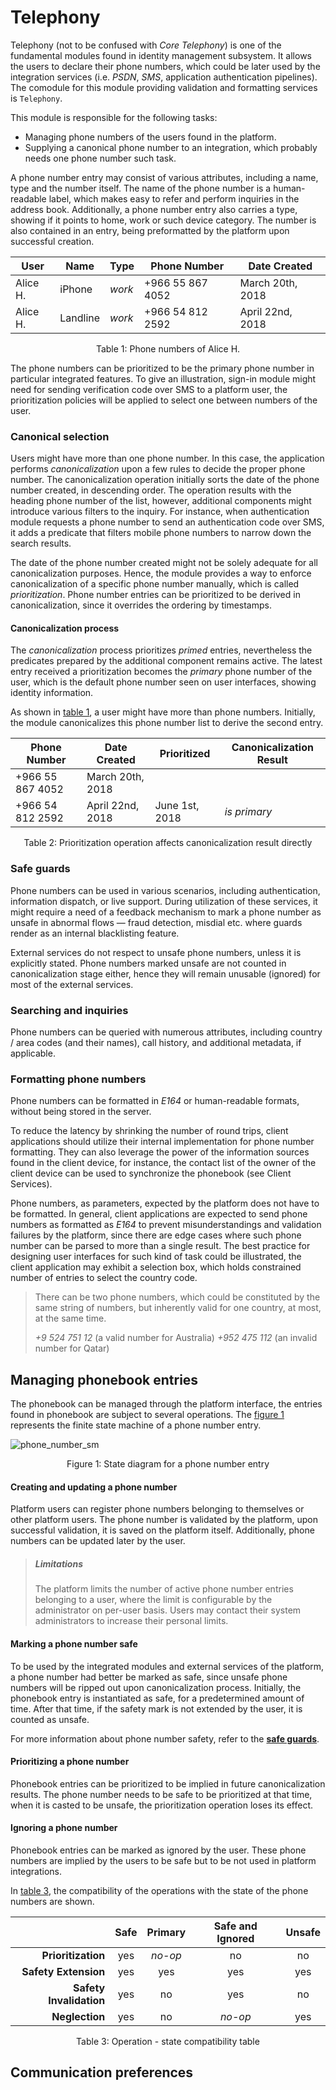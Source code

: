 # Telephony 

Telephony (not to be confused with *Core Telephony*) is one of the fundamental modules found in identity management subsystem. It allows the users to declare their phone numbers, which could be later used by the integration services (i.e. *PSDN*, *SMS*, application authentication pipelines). The comodule for this module providing validation and formatting services is `Telephony`.

This module is responsible for the following tasks:

- Managing phone numbers of the users found in the platform.
- Supplying a canonical phone number to an integration, which probably needs one phone number such task.

A phone number entry may consist of various attributes, including a name, type and the number itself. The name of the phone number is a human-readable label, which makes easy to refer and perform inquiries in the address book. Additionally, a phone number entry also carries a type, showing if it points to home, work or such device category. The number is also contained in an entry, being preformatted by the platform upon successful creation.

| User     | Name     | Type   | Phone Number     | Date Created     |
| -------- | -------- | ------ | ---------------- | ---------------- |
| Alice H. | iPhone   | *work* | +966 55 867 4052 | March 20th, 2018 |
| Alice H. | Landline | *work* | +966 54 812 2592 | April 22nd, 2018 |

<p id="phone-numbers-of-alice" style="text-align: center;">Table 1: Phone numbers of Alice H.</p>

The phone numbers can be prioritized to be the primary phone number in particular integrated features. To give an illustration, sign-in module might need for sending verification code over SMS to a platform user, the prioritization policies will be applied to select one between numbers of the user.

### Canonical selection

Users might have more than one phone number. In this case, the application performs *canonicalization* upon a few rules to decide the proper phone number. The canonicalization operation initially sorts the date of the phone number created, in descending order. The operation results with the heading phone number of the list, however, additional components might introduce various filters to the inquiry. For instance, when authentication module requests a phone number to send an authentication code over SMS, it adds a predicate that filters mobile phone numbers to narrow down the search results.

The date of the phone number created might not be solely adequate for all canonicalization purposes. Hence, the module provides a way to enforce canonicalization of a specific phone number manually, which is called *prioritization*. Phone number entries can be prioritized to be derived in canonicalization, since it overrides the ordering by timestamps.

#### Canonicalization process

The *canonicalization* process prioritizes *primed* entries, nevertheless the predicates prepared by the additional component remains active. The latest entry received a prioritization becomes the *primary* phone number of the user, which is the default phone number seen on user interfaces, showing identity information.

As shown in [table 1](#phone-numbers-of-alice), a user might have more than phone numbers. Initially, the module canonicalizes this phone number list to derive the second entry.

| Phone Number     | Date Created     | Prioritized    | Canonicalization Result |
| ---------------- | ---------------- | -------------- | ----------------------- |
| +966 55 867 4052 | March 20th, 2018 |                |                         |
| +966 54 812 2592 | April 22nd, 2018 | June 1st, 2018 | *is primary*            |

<p style="text-align: center;">Table 2: Prioritization operation affects canonicalization result directly</p>

### Safe guards

Phone numbers can be used in various scenarios, including authentication, information dispatch, or live support. During utilization of these services, it might require a need of a feedback mechanism to mark a phone number as unsafe in abnormal flows — fraud detection, misdial etc. where guards render as an internal blacklisting feature.

External services do not respect to unsafe phone numbers, unless it is explicitly stated. Phone numbers marked unsafe are not counted in canonicalization stage either, hence they will remain unusable (ignored) for most of the external services.

### Searching and inquiries

Phone numbers can be queried with numerous attributes, including country / area codes (and their names), call history, and additional metadata, if applicable.

### Formatting phone numbers

Phone numbers can be formatted in *E164* or human-readable formats, without being stored in the server.

To reduce the latency by shrinking the number of round trips, client applications should utilize their internal implementation for phone number formatting. They can also leverage the power of the information sources found in the client device, for instance, the contact list of the owner of the client device can be used to synchronize the phonebook (see Client Services).

Phone numbers, as parameters, expected by the platform does not have to be formatted. In general, client applications are expected to send phone numbers as formatted as *E164* to prevent misunderstandings and validation failures by the platform, since there are edge cases where such phone number can be parsed to more than a single result. The best practice for designing user interfaces for such kind of task could be illustrated, the client application may exhibit a selection box, which holds constrained number of entries to select the country code.

> There can be two phone numbers, which could be constituted by the same string of numbers, but inherently valid for one country, at most, at the same time.
>
> *+9 524 751 12* (a valid number for Australia)
> *+952 475 112* (an invalid number for Qatar)

## Managing phonebook entries

The phonebook can be managed through the platform interface, the entries found in phonebook are subject to several operations. The [figure 1](#phone-number-state-machine) represents the finite state machine of a phone number entry.

![phone_number_sm](/Users/chatatata-mbpr15/Development/OSS/Legion/guides/iam/svg/phone_number_sm.svg)

<p id="phone-number-state-machine" style="text-align: center;">Figure 1: State diagram for a phone number entry</p>

#### Creating and updating a phone number

Platform users can register phone numbers belonging to themselves or other platform users. The phone number is validated by the platform, upon successful validation, it is saved on the platform itself. Additionally, phone numbers can be updated later by the user.

> ##### Limitations
>
> The platform limits the number of active phone number entries belonging to a user, where the limit is configurable by the administrator on per-user basis. Users may contact their system administrators to increase their personal limits.

#### Marking a phone number safe

To be used by the integrated modules and external services of the platform, a phone number had better be marked as safe, since unsafe phone numbers will be ripped out upon canonicalization process. Initially, the phonebook entry is instantiated as safe, for a predetermined amount of time. After that time, if the safety mark is not extended by the user, it is counted as unsafe.

For more information about phone number safety, refer to the [**safe guards**](#safe-guards).

#### Prioritizing a phone number

Phonebook entries can be prioritized to be implied in future canonicalization results. The phone number needs to be safe to be prioritized at that time, when it is casted to be unsafe, the prioritization operation loses its effect.

#### Ignoring a phone number

Phonebook entries can be marked as ignored by the user. These phone numbers are implied by the users to be safe but to be not used in platform integrations.



In [table 3](#operation-state-compatibility-table), the compatibility of the operations with the state of the phone numbers are shown.

|                         | Safe | Primary | Safe and Ignored | Unsafe |
| ----------------------: | :--: | :-----: | :--------------: | :----: |
|      **Prioritization** | yes  | *no-op* |        no        |   no   |
|    **Safety Extension** | yes  |   yes   |       yes        |  yes   |
| **Safety Invalidation** | yes  |   no    |       yes        |   no   |
|          **Neglection** | yes  |   no    |     *no-op*      |  yes   |

<p id="operation-state-compatibility-table" style="text-align: center;">Table 3: Operation - state compatibility table</p>

## Communication preferences



